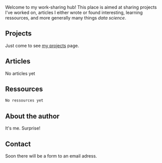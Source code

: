 Welcome to my work-sharing hub!
This place is aimed at sharing projects I've worked on, articles I either wrote or found interesting, learning ressources, and more generally many things *data science*.

## Projects

Just come to see [my projects](data-science-projects.md) page.

## Articles

No articles yet

## Ressources

```markdown
No ressources yet
```

## About the author

It's me. Surprise!

## Contact

Soon there will be a form to an email adress.

